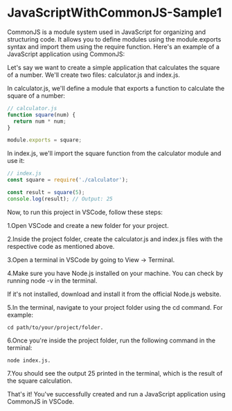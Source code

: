 # JavaScriptWithCommonJS-Sample1

CommonJS is a module system used in JavaScript for organizing and structuring code. It allows you to define modules using the module.exports syntax and import them using the require function. Here's an example of a JavaScript application using CommonJS:

Let's say we want to create a simple application that calculates the square of a number. We'll create two files: calculator.js and index.js.

In calculator.js, we'll define a module that exports a function to calculate the square of a number:

```javascript
// calculator.js
function square(num) {
  return num * num;
}

module.exports = square;
```

In index.js, we'll import the square function from the calculator module and use it:

```javascript
// index.js
const square = require('./calculator');

const result = square(5);
console.log(result); // Output: 25
```

Now, to run this project in VSCode, follow these steps:

1.Open VSCode and create a new folder for your project.

2.Inside the project folder, create the calculator.js and index.js files with the respective code as mentioned above.

3.Open a terminal in VSCode by going to View -> Terminal.

4.Make sure you have Node.js installed on your machine. You can check by running node -v in the terminal. 

If it's not installed, download and install it from the official Node.js website.

5.In the terminal, navigate to your project folder using the cd command. For example: 
```
cd path/to/your/project/folder.
```

6.Once you're inside the project folder, run the following command in the terminal: 
```
node index.js.
```

7.You should see the output 25 printed in the terminal, which is the result of the square calculation.

That's it! You've successfully created and run a JavaScript application using CommonJS in VSCode.
